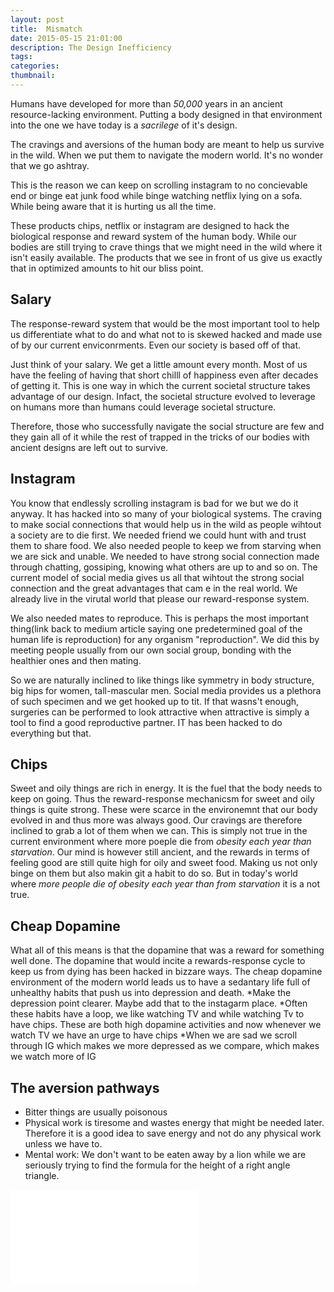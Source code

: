 ```yaml
---
layout: post
title:  Mismatch
date: 2015-05-15 21:01:00
description: The Design Inefficiency
tags: 
categories: 
thumbnail: 
---
```


Humans have developed for more than *50,000* years in an ancient resource-lacking environment. Putting a body designed in that environment into the one we have today is a *sacrilege* of it's design.

The cravings and aversions of the human body are meant to help us survive in the wild. When we put them to navigate the modern world. It's no wonder that we go ashtray. 

This is the reason we can keep on scrolling instagram to no concievable end or binge eat junk food while binge watching netflix lying on a sofa. While being aware that it is hurting us all the time. 

These products chips, netflix or instagram are designed to hack the biological response and reward system of the human body. While our bodies are still trying to crave things that we might need in the wild where it isn't easily available. The products that we see in front of us give us exactly that in optimized amounts to hit our bliss point. 

Salary
----------------------
The response-reward system that would be the most important tool to help us differentiate what to do and what not to is skewed hacked and made use of by our current enviconrments. Even our society is based off of that. 

Just think of your salary. We get a little amount every month. Most of us have the feeling of having that short chilll of happiness even after decades of getting it. This is one way in which the current societal structure takes advantage of our design. Infact, the societal structure evolved to leverage on humans more than humans could leverage societal structure. 

Therefore, those who successfully navigate the social structure are few and they gain all of it while the rest of trapped in the tricks of our bodies with ancient designs are left out to survive.

Instagram
---------------------------
You know that endlessly scrolling instagram is bad for we but we do it anyway. It has hacked into so many of your biological systems. The craving to make social connections that would help us in the wild as people wihtout a society are to die first. We needed friend we could hunt with and trust them to share food. We also needed people to keep we from starving when we are sick and unable. We needed to have strong social connection made through chatting, gossiping, knowing what others are up to and so on. The current model of social media gives us all that wihtout the strong social connection and the great advantages that cam e in the real world. We already live in the virutal world that please our reward-response system.

We also needed mates to reproduce. This is perhaps the most important thing(link back to medium article saying one predetermined goal of the human life is reproduction) for any organism "reproduction". We did this by meeting people usually from our own social group, bonding with the healthier ones and then mating. 

So we are naturally inclined to like things like symmetry in body structure, big hips for women, tall-mascular men. Social media provides us a plethora of such specimen and we get hooked up to tit. If that wasns't enough, surgeries can be performed to look attractive when attractive is simply a tool to find a good reproductive partner. IT has been hacked to do everything but that. 

Chips
---------------

Sweet and oily things are rich in energy. It is the fuel that the body needs to keep on going. Thus the reward-response mechanicsm for sweet and oily things is quite strong. These were scarce in the environemnt that our body evolved in and thus more was always good. Our cravings are therefore inclined to grab a lot of them when we can.
This is simply not true in the current environment where more poeple die from *obesity each year than starvation*. Our mind is however still ancient, and the rewards in terms of feeling good are still quite high for oily and sweet food. Making us not only binge on them but also makin git a habit to do so. 
But in today's world where *more people die of obesity each year than from starvation* it is a not true. 

Cheap Dopamine
--------------
What all of this means is that the dopamine that was a reward for something well done. The dopamine that would incite a rewards-response cycle to keep us from dying has been hacked in bizzare ways. The cheap dopamine environment of the modern world leads us to have a sedantary life full of unhealthy habits that push us into depression and death. 
*Make the depression point clearer. Maybe add that to the instagarm place. 
*Often these habits have a loop, we like watching TV and while watching Tv to have chips. These are both high dopamine activities and now whenever we watch TV we have an urge to have chips
*When we are sad we scroll through IG which makes we more depressed as we compare, which makes we watch more of IG

The aversion pathways
---------------------
 - Bitter things are usually poisonous
 - Physical work is tiresome and wastes energy that might be needed later. Therefore it is a good idea to save energy and not do any physical work unless we have to.
 - Mental work: We don't want to be eaten away by a lion while we are seriously trying to find the formula for the height of a right angle triangle.

![](contraception.md)
